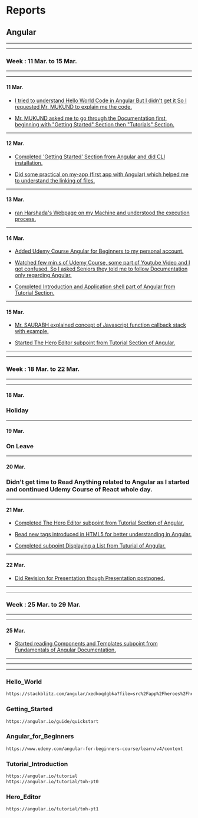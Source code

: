 # Reports 
## Angular
--------------------------------------------------------------------------------
--------------------------------------------------------------------------------
### Week : 11 Mar. to 15 Mar.
--------------------------------------------------------------------------------
--------------------------------------------------------------------------------
#### 11 Mar.
* [I tried to understand Hello World Code in Angular But I didn't get it So I requested Mr. MUKUND to explain me the code.](#Hello_World)

* [Mr. MUKUND asked me to go through the Documentation first, beginning with "Getting Started" Section then "Tutorials" Section.](#Getting_Started)
--------------------------------------------------------------------------------
#### 12 Mar.
* [Completed 'Getting Started' Section from Angular and did CLI installation.](#Getting_Started)

* [Did some practical on my-app (first app with Angular) which helped me to understand the linking of files.](#)
--------------------------------------------------------------------------------
#### 13 Mar.
* [ran Harshada's Webpage on my Machine and understood the execution process.](#)

--------------------------------------------------------------------------------
#### 14 Mar.
* [Added Udemy Course Angular for Beginners to my personal account.](#Angular_for_Beginners)

* [Watched few min.s of Udemy Course, some part of Youtube Video and I got confused. So I asked Seniors they told me to follow Documentation only regarding Angular.](#)

* [Completed Introduction and Application shell part of Angular from Tutorial Section.](#Tutorial_Introduction)
--------------------------------------------------------------------------------
#### 15 Mar.
* [Mr. SAURABH explained concept of Javascript function callback stack with example.](#)

* [Started The Hero Editor subpoint from Tutorial Section of Angular.](#Hero_Editor)

--------------------------------------------------------------------------------
--------------------------------------------------------------------------------
### Week : 18 Mar. to 22 Mar.
--------------------------------------------------------------------------------
--------------------------------------------------------------------------------
#### 18 Mar.
### Holiday
--------------------------------------------------------------------------------
#### 19 Mar.
### On Leave
--------------------------------------------------------------------------------
#### 20 Mar.
### Didn't get time to Read Anything related to Angular as I started and continued Udemy Course of React whole day.
--------------------------------------------------------------------------------
#### 21 Mar.
* [Completed The Hero Editor subpoint from Tutorial Section of Angular.](#Hero_Editor)

* [Read new tags introduced in HTML5 for better understanding in Angular.](#)

* [Completed subpoint Displaying a List from Tuturial of Angular.](#)
--------------------------------------------------------------------------------
#### 22 Mar.
* [Did Revision for Presentation though Presentation postponed.](#)
--------------------------------------------------------------------------------
--------------------------------------------------------------------------------
### Week : 25 Mar. to 29 Mar.
--------------------------------------------------------------------------------
--------------------------------------------------------------------------------
#### 25 Mar.
* [Started reading Components and Templates subpoint from Fundamentals of Angular Documentation.](#)

--------------------------------------------------------------------------------



--------------------------------------------------------------------------------
--------------------------------------------------------------------------------
### Hello_World
```sh
https://stackblitz.com/angular/xedkoqdgbka?file=src%2Fapp%2Fheroes%2Fheroes.component.html
```

### Getting_Started
```sh
https://angular.io/guide/quickstart
```

### Angular_for_Beginners
```sh
https://www.udemy.com/angular-for-beginners-course/learn/v4/content
```

### Tutorial_Introduction
```sh
https://angular.io/tutorial
https://angular.io/tutorial/toh-pt0
```

### Hero_Editor
```sh
https://angular.io/tutorial/toh-pt1
```


